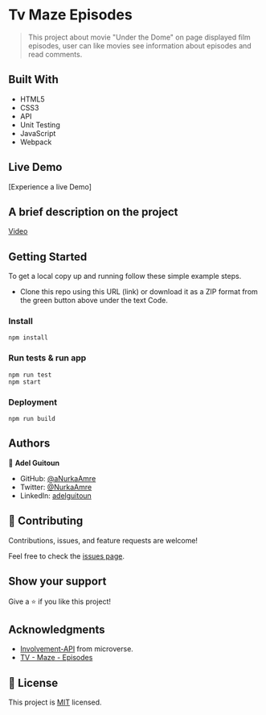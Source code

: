 # Tv Maze Episodes

>This project about movie "Under the Dome" on page displayed film episodes, user can like movies see information about episodes and read comments.


## Built With

- HTML5
- CSS3
- API
- Unit Testing
- JavaScript
- Webpack

## Live Demo 
[Experience a live Demo]

## A brief description on the project
[Video](https://www.loom.com/share/e6604d3cda3a4533ab1aab99089ce734)

## Getting Started
To get a local copy up and running follow these simple example steps.

- Clone this repo using this URL (link) or download it as a ZIP format from the green button above under the text Code.

### Install
```shell
npm install
```

### Run tests & run app
```shell
npm run test
npm start
```

### Deployment
```shell
npm run build
```

## Authors

👤 **Adel Guitoun**

- GitHub: [@aNurkaAmre](https://github.com/NurkaAmre)
- Twitter: [@NurkaAmre](https://twitter.com/AmreNurgul)
- LinkedIn: [adelguitoun](https://www.linkedin.com/in/amre-nurgul/)


## 🤝 Contributing

Contributions, issues, and feature requests are welcome!

Feel free to check the [issues page](../../issues/).

## Show your support

Give a ⭐️ if you like this project!

## Acknowledgments

- [Involvement-API](https://us-central1-involvement-api.cloudfunctions.net/capstoneApi/) from microverse.
- [TV - Maze - Episodes](https://api.tvmaze.com/seasons/1/episodes)

## 📝 License

This project is [MIT](./MIT.md) licensed.